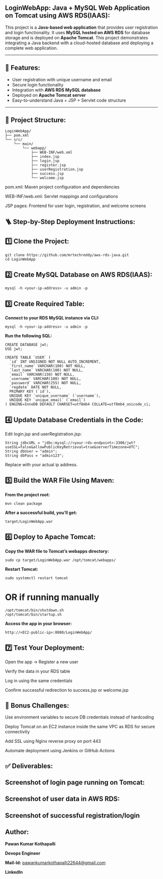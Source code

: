 ## LoginWebApp: Java + MySQL Web Application on Tomcat using AWS RDS(IAAS):


This project is a **Java-based web application** that provides user registration and login functionality. It uses **MySQL hosted on AWS RDS** for database storage and is deployed on **Apache Tomcat**. This project demonstrates integrating a Java backend with a cloud-hosted database and deploying a complete web application.

---

## 🧩 Features:


- User registration with unique username and email
- Secure login functionality
- Integration with **AWS RDS MySQL database**
- Deployed on **Apache Tomcat server**
- Easy-to-understand Java + JSP + Servlet code structure

---

## 📂 Project Structure:


```
LoginWebApp/
├── pom.xml
└── src/
    └── main/
        └── webapp/
            ├── WEB-INF/web.xml
            ├── index.jsp
            ├── login.jsp
            ├── register.jsp
            ├── userRegistration.jsp
            ├── success.jsp
            └── welcome.jsp
```
pom.xml: Maven project configuration and dependencies

WEB-INF/web.xml: Servlet mappings and configurations

JSP pages: Frontend for user login, registration, and welcome screens

## 🪜 Step-by-Step Deployment Instructions:

## 1️⃣ Clone the Project:

```
git clone https://github.com/mrtechreddy/aws-rds-java.git
cd LoginWebApp
```
## 2️⃣ Create MySQL Database on AWS RDS(IAAS):

```
mysql -h <your-ip-address> -u admin -p  
```

## 3️⃣ Create Required Table:

**Connect to your RDS MySQL instance via CLI:**

```
mysql -h <your-ip-address> -u admin -p
```
**Run the following SQL:**

```
CREATE DATABASE jwt;
USE jwt;
```
```
CREATE TABLE `USER` (
  `id` INT UNSIGNED NOT NULL AUTO_INCREMENT,
  `first_name` VARCHAR(100) NOT NULL,
  `last_name` VARCHAR(100) NOT NULL,
  `email` VARCHAR(150) NOT NULL,
  `username` VARCHAR(100) NOT NULL,
  `password` VARCHAR(255) NOT NULL,
  `regdate` DATE NOT NULL,
  PRIMARY KEY (`id`),
  UNIQUE KEY `unique_username` (`username`),
  UNIQUE KEY `unique_email` (`email`)
) ENGINE=InnoDB DEFAULT CHARSET=utf8mb4 COLLATE=utf8mb4_unicode_ci;
```
## 4️⃣ Update Database Credentials in the Code:

Edit login.jsp and userRegistration.jsp:

```
String jdbcURL = "jdbc:mysql://<your-rds-endpoint>:3306/jwt?useSSL=false&allowPublicKeyRetrieval=true&serverTimezone=UTC";
String dbUser = "admin";
String dbPass = "admin123";
```
Replace <your-ip-address> with your actual ip address.

## 5️⃣ Build the WAR File Using Maven:

**From the project root:**

```
mvn clean package
```

**After a successful build, you’ll get:**

```
target/LoginWebApp.war
```

## 6️⃣ Deploy to Apache Tomcat:

**Copy the WAR file to Tomcat’s webapps directory:**

```
sudo cp target/LoginWebApp.war /opt/tomcat/webapps/
```
**Restart Tomcat:**

```
sudo systemctl restart tomcat
```
# OR if running manually
```
/opt/tomcat/bin/shutdown.sh
/opt/tomcat/bin/startup.sh
```
**Access the app in your browser:**

```
http://<EC2-public-ip>:8080/LoginWebApp/
```

## 7️⃣ Test Your Deployment:

Open the app → Register a new user

Verify the data in your RDS table

Log in using the same credentials

Confirm successful redirection to success.jsp or welcome.jsp

## 🧠 Bonus Challenges:

Use environment variables to secure DB credentials instead of hardcoding

Deploy Tomcat on an EC2 instance inside the same VPC as RDS for secure connectivity

Add SSL using Nginx reverse proxy on port 443

Automate deployment using Jenkins or GitHub Actions

## ✅ Deliverables:

## Screenshot of login page running on Tomcat:


## Screenshot of user data in AWS RDS:


## Screenshot of successful registration/login

## Author:

**Pawan Kumar Kothapalli**

**Devops Engineer**

**Mail-Id:** pawankumarkothapalli22644@gmail.com

**LinkedIn** 